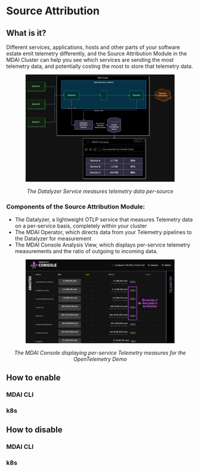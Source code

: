 # Source Attribution

## What is it?

Different services, applications, hosts and other parts of your software estate emit telemetry differently, and the Source Attribution Module in the MDAI Cluster can help you see which services are sending the most telemetry data, and potentially costing the most to store that telemetry data.

<div  style="text-align: center;">
<a href="../../media/service-attribution.png" style="cursor: zoom-in;">
<img style="width: 400px;" src="../../media/service-attribution.png" alt="Source attribution module diagram" />
</a>
</div>
<p style="text-align: center;">
  <em>The Datalyzer Service measures telemetry data per-source</em>
</p>

### Components of the Source Attribution Module:

- The Datalyzer, a lightweight OTLP service that measures Telemetry data on a per-service basis, completely within your cluster
- The MDAI Operator, which directs data from your Telemetry pipelines to the Datalyzer for measurement
- The MDAI Console Analysis View, which displays per-service telemetry measurements and the ratio of outgoing to incoming data.

<div  style="text-align: center;">
<a href="../../media/service-attribution-screenshot.png" style="cursor: zoom-in;">
<img style="width: 400px;" src="../../media/service-attribution-screenshot.png" alt="Source attribution module diagram" />
</a>
</div>
<p style="text-align: center;">
  <em>The MDAI Console displaying per-service Telemetry measures for the OpenTelemetry Demo</em>
</p>

## How to enable

### MDAI CLI

### k8s

## How to disable

### MDAI CLI

### k8s
